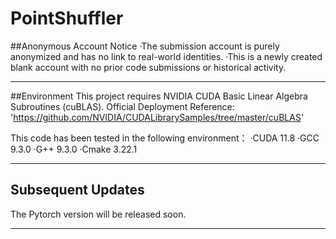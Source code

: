 # PointShuffler
##Anonymous Account Notice
 ·The submission account is purely anonymized and has no link to real-world identities.
 ·This is a newly created blank account with no prior code submissions or historical activity.
 
 ---
 
##Environment
This project requires NVIDIA CUDA Basic Linear Algebra Subroutines (cuBLAS).
Official Deployment Reference: 'https://github.com/NVIDIA/CUDALibrarySamples/tree/master/cuBLAS'

This code has been tested in the following environment：
  ·CUDA 11.8
  ·GCC 9.3.0
  ·G++ 9.3.0
  ·Cmake 3.22.1
  
---

## Subsequent Updates
  The Pytorch version will be released soon.
  
---
